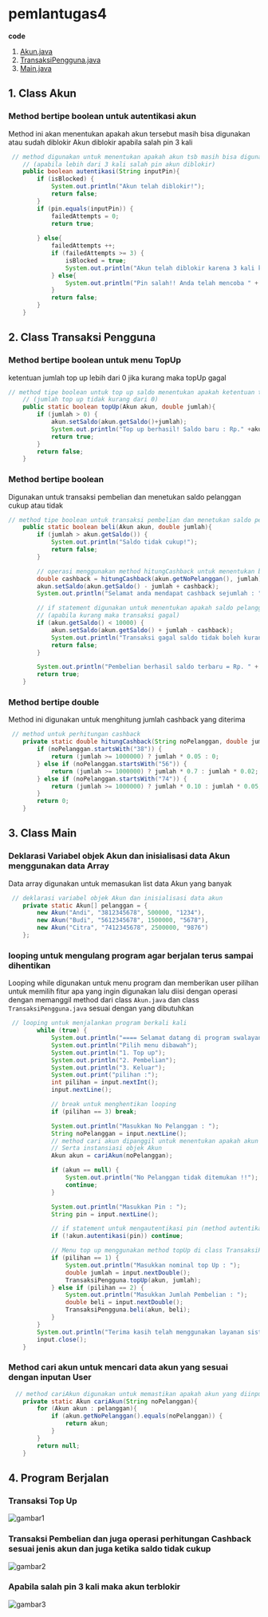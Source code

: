 # pemlantugas4

**code**
1. [Akun.java](Akun.java)
2. [TransaksiPengguna.java](TransaksiPengguna.java)
3. [Main.java](Main.java)

## 1. Class Akun
### Method bertipe boolean untuk autentikasi akun
Method  ini akan menentukan apakah akun tersebut masih bisa digunakan atau sudah diblokir
Akun diblokir apabila salah pin 3 kali

```java
 // method digunakan untuk menentukan apakah akun tsb masih bisa digunakan atau sudah diblokir
    // (apabila lebih dari 3 kali salah pin akun diblokir)
    public boolean autentikasi(String inputPin){
        if (isBlocked) {
            System.out.println("Akun telah diblokir!");
            return false;
        }
        if (pin.equals(inputPin)) {
            failedAttempts = 0;
            return true;
            
        } else{
            failedAttempts ++;
            if (failedAttempts >= 3) {
                isBlocked = true;
                System.out.println("Akun telah diblokir karena 3 kali kesalahan memasukkan pin!");
            } else{
                System.out.println("Pin salah!! Anda telah mencoba " + failedAttempts + " kali.");
            }
            return false;
        }
    }
```
## 2. Class Transaksi Pengguna
### Method bertipe boolean untuk menu TopUp 
ketentuan jumlah top up lebih dari 0 jika kurang maka topUp gagal
``` java
// method tipe boolean untuk top up saldo menentukan apakah ketentuan top up sesuai aturan
    // (jumlah top up tidak kurang dari 0)
    public static boolean topUp(Akun akun, double jumlah){
        if (jumlah > 0) {
            akun.setSaldo(akun.getSaldo()+jumlah);
            System.out.println("Top up berhasil! Saldo baru : Rp." +akun.getSaldo());
            return true;
        }
        return false;
    }
```
### Method bertipe boolean
Digunakan untuk transaksi pembelian dan menetukan saldo pelanggan cukup atau tidak
```java
// method tipe boolean untuk transaksi pembelian dan menetukan saldo pelanggan cukup atau tidak
    public static boolean beli(Akun akun, double jumlah){
        if (jumlah > akun.getSaldo()) {
            System.out.println("Saldo tidak cukup!");
            return false;
        }

        // operasi menggunakan method hitungCashback untuk menentukan berapa cashback yang didapat pelanggan
        double cashback = hitungCashback(akun.getNoPelanggan(), jumlah);
        akun.setSaldo(akun.getSaldo() - jumlah + cashback);
        System.out.println("Selamat anda mendapat cashback sejumlah : " + cashback);

        // if statement digunakan untuk menentukan apakah saldo pelanggan pasca transaksi kurang dari 10.000
        // (apabila kurang maka transaksi gagal)
        if (akun.getSaldo() < 10000) {
            akun.setSaldo(akun.getSaldo() + jumlah - cashback);
            System.out.println("Transaksi gagal saldo tidak boleh kurang dari Rp. 10.000!!");
            return false;
        }

        System.out.println("Pembelian berhasil saldo terbaru = Rp. " + akun.getSaldo());
        return true;
    }
```
### Method bertipe double
Method ini digunakan untuk menghitung jumlah cashback yang diterima
```java
 // method untuk perhitungan cashback
    private static double hitungCashback(String noPelanggan, double jumlah){
        if (noPelanggan.startsWith("38")) {
            return (jumlah >= 1000000) ? jumlah * 0.05 : 0;
        } else if (noPelanggan.startsWith("56")) {
            return (jumlah >= 1000000) ? jumlah * 0.7 : jumlah * 0.02;
        } else if (noPelanggan.startsWith("74")) {
            return (jumlah >= 1000000) ? jumlah * 0.10 : jumlah * 0.05;
        }
        return 0;
    }
```
## 3. Class Main
### Deklarasi Variabel objek Akun dan inisialisasi data Akun menggunakan data Array
Data array digunakan untuk memasukan list data Akun yang banyak
``` java
 // deklarasi variabel objek Akun dan inisialisasi data akun
    private static Akun[] pelanggan = {
        new Akun("Andi", "3812345678", 500000, "1234"),
        new Akun("Budi", "5612345678", 1500000, "5678"),
        new Akun("Citra", "7412345678", 2500000, "9876")
    };
```
### looping untuk mengulang program agar berjalan terus sampai dihentikan
Looping while digunakan untuk menu program dan memberikan user pilihan untuk memilih fitur apa yang ingin digunakan lalu diisi dengan operasi dengan memanggil method dari class `Akun.java` dan class `TransaksiPengguna.java` sesuai dengan yang dibutuhkan 
```java
 // looping untuk menjalankan program berkali kali
        while (true) {
            System.out.println("==== Selamat datang di program swalayan Tiny ====");
            System.out.println("Pilih menu dibawah");
            System.out.println("1. Top up");
            System.out.println("2. Pembelian");
            System.out.println("3. Keluar");
            System.out.print("pilihan :");
            int pilihan = input.nextInt();
            input.nextLine();

            // break untuk menghentikan looping
            if (pilihan == 3) break;

            System.out.println("Masukkan No Pelanggan : ");
            String noPelanggan = input.nextLine();
            // method cari akun dipanggil untuk menentukan apakah akun yang diinputkan tersedia
            // Serta instansiasi objek Akun
            Akun akun = cariAkun(noPelanggan);

            if (akun == null) {
                System.out.println("No Pelanggan tidak ditemukan !!");
                continue;
            }

            System.out.println("Masukkan Pin : ");
            String pin = input.nextLine();

            // if statement untuk mengautentikasi pin (method autentikasi ada di class Akun)
            if (!akun.autentikasi(pin)) continue;

            // Menu top up menggunakan method topUp di class TransaksiPengguna
            if (pilihan == 1) {
                System.out.println("Masukkan nominal top Up : ");
                double jumlah = input.nextDouble();
                TransaksiPengguna.topUp(akun, jumlah);
            } else if (pilihan == 2) {
                System.out.println("Masukkan Jumlah Pembelian : ");
                double beli = input.nextDouble();
                TransaksiPengguna.beli(akun, beli);
            }
        }
        System.out.println("Terima kasih telah menggunakan layanan sistem swalayan Tiny!");
        input.close();
    }
```
### Method cari akun untuk mencari data akun yang sesuai dengan inputan User
```java
  // method cariAkun digunakan untuk memastikan apakah akun yang diinputkan tersedia
    private static Akun cariAkun(String noPelanggan){
        for (Akun akun : pelanggan){
            if (akun.getNoPelanggan().equals(noPelanggan)) {
                return akun;
            }
        }
        return null;
    }
```
## 4. Program Berjalan
### Transaksi Top Up
![gambar1](https://github.com/daffarj/pemlantugas4/blob/main/public/Screenshot%202025-03-27%20223508.png?raw=true)
### Transaksi Pembelian dan juga operasi perhitungan Cashback sesuai jenis akun dan juga ketika saldo tidak cukup
![gambar2](https://github.com/daffarj/pemlantugas4/blob/main/public/Screenshot%202025-03-27%20223739.png?raw=true)
### Apabila salah pin 3 kali maka akun terblokir
![gambar3](https://github.com/daffarj/pemlantugas4/blob/main/public/Screenshot%202025-03-27%20223902.png?raw=true)
